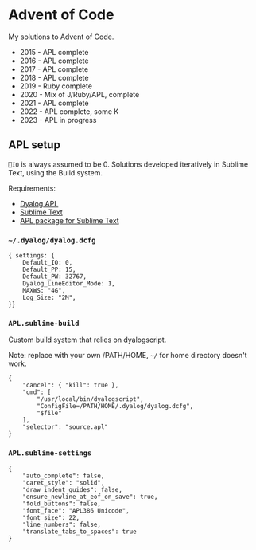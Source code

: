 # Advent of Code

My solutions to Advent of Code.

- 2015 - APL complete
- 2016 - APL complete
- 2017 - APL complete
- 2018 - APL complete
- 2019 - Ruby complete
- 2020 - Mix of J/Ruby/APL, complete
- 2021 - APL complete
- 2022 - APL complete, some K
- 2023 - APL in progress

## APL setup

`⎕IO` is always assumed to be 0. Solutions developed iteratively in Sublime Text, using the Build system.

Requirements:

- [Dyalog APL](https://www.dyalog.com/)
- [Sublime Text](https://www.sublimetext.com/)
- [APL package for Sublime Text](https://github.com/StoneCypher/sublime-apl)

### `~/.dyalog/dyalog.dcfg`

```
{ settings: {
	Default_IO: 0,
	Default_PP: 15,
	Default_PW: 32767,
	Dyalog_LineEditor_Mode: 1,
	MAXWS: "4G",
	Log_Size: "2M",
}}
```

### `APL.sublime-build`

Custom build system that relies on dyalogscript.

Note: replace with your own /PATH/HOME, `~/` for home directory doesn't work.

```
{
    "cancel": { "kill": true },
	"cmd": [
		"/usr/local/bin/dyalogscript",
		"ConfigFile=/PATH/HOME/.dyalog/dyalog.dcfg",
		"$file"
	],
	"selector": "source.apl"
}
```

### `APL.sublime-settings`

```
{
	"auto_complete": false,
	"caret_style": "solid",
	"draw_indent_guides": false,
	"ensure_newline_at_eof_on_save": true,
	"fold_buttons": false,
	"font_face": "APL386 Unicode",
	"font_size": 22,
	"line_numbers": false,
	"translate_tabs_to_spaces": true
}
```

